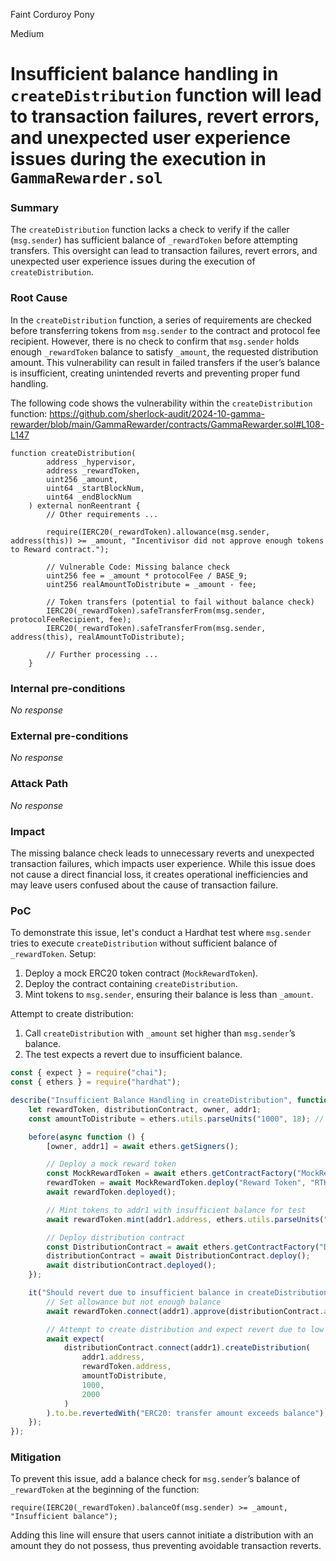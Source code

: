 Faint Corduroy Pony

Medium

# Insufficient balance handling in `createDistribution` function will lead to transaction failures, revert errors, and unexpected user experience issues during the execution in `GammaRewarder.sol`

### Summary

The `createDistribution` function lacks a check to verify if the caller (`msg.sender`) has sufficient balance of `_rewardToken` before attempting transfers. This oversight can lead to transaction failures, revert errors, and unexpected user experience issues during the execution of `createDistribution`.

### Root Cause

In the `createDistribution` function, a series of requirements are checked before transferring tokens from `msg.sender` to the contract and protocol fee recipient. However, there is no check to confirm that `msg.sender` holds enough `_rewardToken` balance to satisfy `_amount`, the requested distribution amount. This vulnerability can result in failed transfers if the user’s balance is insufficient, creating unintended reverts and preventing proper fund handling.

The following code shows the vulnerability within the `createDistribution` function:
https://github.com/sherlock-audit/2024-10-gamma-rewarder/blob/main/GammaRewarder/contracts/GammaRewarder.sol#L108-L147
```solidity
function createDistribution(
        address _hypervisor, 
        address _rewardToken, 
        uint256 _amount, 
        uint64 _startBlockNum, 
        uint64 _endBlockNum
    ) external nonReentrant {
        // Other requirements ...
        
        require(IERC20(_rewardToken).allowance(msg.sender, address(this)) >= _amount, "Incentivisor did not approve enough tokens to Reward contract.");

        // Vulnerable Code: Missing balance check
        uint256 fee = _amount * protocolFee / BASE_9;
        uint256 realAmountToDistribute = _amount - fee;

        // Token transfers (potential to fail without balance check)
        IERC20(_rewardToken).safeTransferFrom(msg.sender, protocolFeeRecipient, fee);
        IERC20(_rewardToken).safeTransferFrom(msg.sender, address(this), realAmountToDistribute);

        // Further processing ...
    }
```


### Internal pre-conditions

_No response_

### External pre-conditions

_No response_

### Attack Path

_No response_

### Impact

The missing balance check leads to unnecessary reverts and unexpected transaction failures, which impacts user experience. While this issue does not cause a direct financial loss, it creates operational inefficiencies and may leave users confused about the cause of transaction failure.

### PoC

To demonstrate this issue, let's conduct a Hardhat test where `msg.sender` tries to execute `createDistribution` without sufficient balance of `_rewardToken`.
Setup:
1. Deploy a mock ERC20 token contract (`MockRewardToken`).
2. Deploy the contract containing `createDistribution`.
3. Mint tokens to `msg.sender`, ensuring their balance is less than `_amount`.

Attempt to create distribution:
1. Call `createDistribution` with `_amount` set higher than `msg.sender`’s balance.
2. The test expects a revert due to insufficient balance.
```javascript
const { expect } = require("chai");
const { ethers } = require("hardhat");

describe("Insufficient Balance Handling in createDistribution", function () {
    let rewardToken, distributionContract, owner, addr1;
    const amountToDistribute = ethers.utils.parseUnits("1000", 18); // High amount

    before(async function () {
        [owner, addr1] = await ethers.getSigners();

        // Deploy a mock reward token
        const MockRewardToken = await ethers.getContractFactory("MockRewardToken");
        rewardToken = await MockRewardToken.deploy("Reward Token", "RTK", 18);
        await rewardToken.deployed();

        // Mint tokens to addr1 with insufficient balance for test
        await rewardToken.mint(addr1.address, ethers.utils.parseUnits("100", 18)); // Low balance

        // Deploy distribution contract
        const DistributionContract = await ethers.getContractFactory("DistributionContract");
        distributionContract = await DistributionContract.deploy();
        await distributionContract.deployed();
    });

    it("Should revert due to insufficient balance in createDistribution", async function () {
        // Set allowance but not enough balance
        await rewardToken.connect(addr1).approve(distributionContract.address, amountToDistribute);

        // Attempt to create distribution and expect revert due to low balance
        await expect(
            distributionContract.connect(addr1).createDistribution(
                addr1.address, 
                rewardToken.address, 
                amountToDistribute, 
                1000, 
                2000
            )
        ).to.be.revertedWith("ERC20: transfer amount exceeds balance");
    });
});
```

### Mitigation

To prevent this issue, add a balance check for `msg.sender`’s balance of `_rewardToken` at the beginning of the function:
```solidity
require(IERC20(_rewardToken).balanceOf(msg.sender) >= _amount, "Insufficient balance");
```
Adding this line will ensure that users cannot initiate a distribution with an amount they do not possess, thus preventing avoidable transaction reverts.